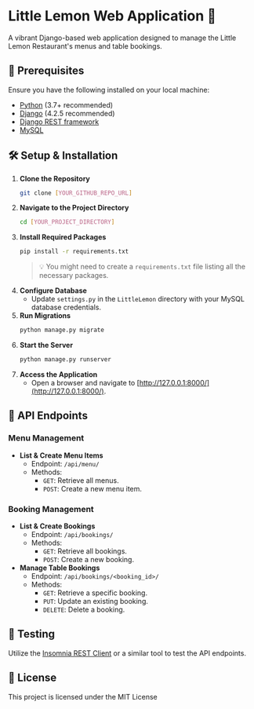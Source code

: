 # Little Lemon Web Application 🍋

A vibrant Django-based web application designed to manage the Little Lemon Restaurant's menus and table bookings.

## 🚀 Prerequisites

Ensure you have the following installed on your local machine:

- [Python](https://www.python.org/) (3.7+ recommended)
- [Django](https://www.djangoproject.com/) (4.2.5 recommended)
- [Django REST framework](https://www.django-rest-framework.org/)
- [MySQL](https://www.mysql.com/)

## 🛠️ Setup & Installation

1. **Clone the Repository**
   ```sh
   git clone [YOUR_GITHUB_REPO_URL]
   ```
2. **Navigate to the Project Directory**
   ```sh
   cd [YOUR_PROJECT_DIRECTORY]
   ```
3. **Install Required Packages**
   ```sh
   pip install -r requirements.txt
   ```
   > 💡 You might need to create a `requirements.txt` file listing all the necessary packages.
4. **Configure Database**
   - Update `settings.py` in the `LittleLemon` directory with your MySQL database credentials.
5. **Run Migrations**
   ```sh
   python manage.py migrate
   ```
6. **Start the Server**
   ```sh
   python manage.py runserver
   ```
7. **Access the Application**
   - Open a browser and navigate to [http://127.0.0.1:8000/](http://127.0.0.1:8000/).

## 📌 API Endpoints

### Menu Management
- **List & Create Menu Items**
  - Endpoint: `/api/menu/`
  - Methods: 
    - `GET`: Retrieve all menus.
    - `POST`: Create a new menu item.

### Booking Management
- **List & Create Bookings**
  - Endpoint: `/api/bookings/`
  - Methods: 
    - `GET`: Retrieve all bookings.
    - `POST`: Create a new booking.
- **Manage Table Bookings**
  - Endpoint: `/api/bookings/<booking_id>/`
  - Methods: 
    - `GET`: Retrieve a specific booking.
    - `PUT`: Update an existing booking.
    - `DELETE`: Delete a booking.

## 🧪 Testing

Utilize the [Insomnia REST Client](https://insomnia.rest/) or a similar tool to test the API endpoints.

## 📜 License

This project is licensed under the MIT License
